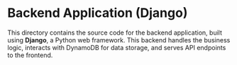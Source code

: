 # Backend Application (Django)

This directory contains the source code for the backend application, built using **Django**, a Python web framework. This backend handles the business logic, interacts with DynamoDB for data storage, and serves API endpoints to the frontend.

